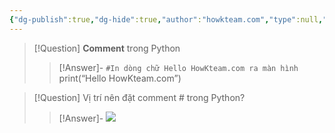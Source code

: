 ```yaml
---
{"dg-publish":true,"dg-hide":true,"author":"howkteam.com","type":null,"genre":null,"word-count":null,"tags":["python","kteam","basic"],"title":"04. Cách ghi chú trong Python","permalink":"/1-project-mad-bear/hoc-python/04-cach-ghi-chu-trong-python/","hide":true,"dgPassFrontmatter":true}
---
```



> [!Question] **Comment** trong Python 
>> [!Answer]-
>> ```#In dòng chữ Hello HowKteam.com ra màn hình```
>> print(“Hello HowKteam.com”)
<!--SR:!2023-08-30,3,250-->

> [!Question] Vị trí nên đặt comment # trong Python?
>> [!Answer]-
>> ![](https://i.imgur.com/L2RV7fl.png) <!--SR:!2023-08-30,3,250-->

 